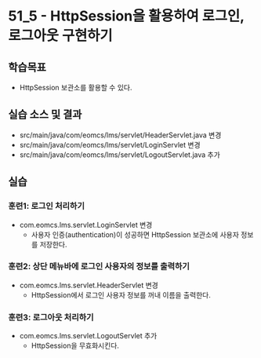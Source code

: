 # 51_5 - HttpSession을 활용하여 로그인, 로그아웃 구현하기

## 학습목표

- HttpSession 보관소를 활용할 수 있다.

## 실습 소스 및 결과

- src/main/java/com/eomcs/lms/servlet/HeaderServlet.java 변경
- src/main/java/com/eomcs/lms/servlet/LoginServlet 변경
- src/main/java/com/eomcs/lms/servlet/LogoutServlet.java 추가


## 실습  

### 훈련1: 로그인 처리하기

- com.eomcs.lms.servlet.LoginServlet 변경
  - 사용자 인증(authentication)이 성공하면 HttpSession 보관소에 사용자 정보를 저장한다.
  
### 훈련2: 상단 메뉴바에 로그인 사용자의 정보를 출력하기

- com.eomcs.lms.servlet.HeaderServlet 변경
  - HttpSession에서 로그인 사용자 정보를 꺼내 이름을 출력한다.
  
### 훈련3: 로그아웃 처리하기

- com.eomcs.lms.servlet.LogoutServlet 추가
  - HttpSession을 무효화시킨다.